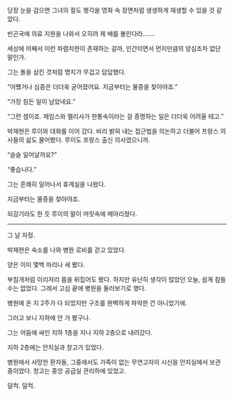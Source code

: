 당장 눈을 감으면 그녀의 절도 행각을 영화 속 장면처럼 생생하게 재생할 수 있을 것 같았다.

빈곤국에 의료 지원을 나와서 오히려 제 배를 불린다라…….

세상에 어째서 이런 파렴치한이 존재하는 걸까, 인간이면서 먼지만큼의 양심조차 없단 말인가.

그는 돌을 삼킨 것처럼 명치가 무겁고 답답했다.

“어쨌거나 심증은 더더욱 굳어졌어요. 지금부터는 물증을 찾아야죠.”

“가장 힘든 일이 남았네요.”

“그런 셈이죠. 제임스와 멜리사가 한통속이라는 걸 증명하는 일은 더더욱 어려울 테고.”

박재현은 루이와 대화를 이어 갔다. 비리 밝혀 내는 접근법을 의논하고 더불어 프랑스 의사들의 삶도 물어봤다. 루이도 프랑스 출신 의사였으니까.

“슬슬 일어날까요?”

“좋습니다.”

그는 흔쾌히 일어나서 휴게실을 나왔다.

지금부터는 물증을 찾아야죠.

되감기라도 한 듯 루이의 말이 머릿속에 메아리쳤다.

* * *

그 날 자정.

박재현은 숙소를 나와 병원 로비를 걷고 있었다.

양은 이미 몇백 마리나 세 봤다.

부침개처럼 이리저리 몸을 뒤집어도 봤다. 하지만 유난히 생각이 많았던 오늘, 쉽게 잠들 수는 없었다. 그래서 고심 끝에 병원을 둘러보기로 했다.

병원에 온 지 2주가 다 되었지만 구조를 완벽하게 파악한 건 아니었기에.

그러고 보니 지하에 안 가 봤구나.

그는 어둠에 싸인 지하 1층을 지나 지하 2층으로 내려갔다.

지하 2층에는 안치실과 창고가 있었다.

병원에서 사망한 환자들, 그중에서도 가족이 없는 무연고자의 시신을 안치실에서 보관 중이었다. 창고는 중앙 공급실 관리하에 있었고.

덜컥. 덜컥.